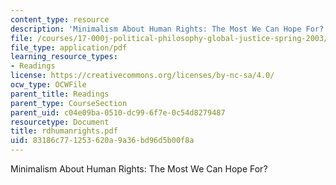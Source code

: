 ```yaml
---
content_type: resource
description: 'Minimalism About Human Rights: The Most We Can Hope For?'
file: /courses/17-000j-political-philosophy-global-justice-spring-2003/83186c771253620a9a36bd96d5b00f8a_rdhumanrights.pdf
file_type: application/pdf
learning_resource_types:
- Readings
license: https://creativecommons.org/licenses/by-nc-sa/4.0/
ocw_type: OCWFile
parent_title: Readings
parent_type: CourseSection
parent_uid: c04e09ba-0510-dc99-6f7e-0c54d8279487
resourcetype: Document
title: rdhumanrights.pdf
uid: 83186c77-1253-620a-9a36-bd96d5b00f8a
---
```

Minimalism About Human Rights: The Most We Can Hope For?